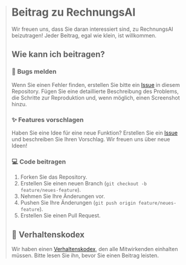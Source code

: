 > # Beitrag zu RechnungsAI
> 
> Wir freuen uns, dass Sie daran interessiert sind, zu RechnungsAI beizutragen! Jeder Beitrag, egal wie klein, ist willkommen.
> 
> ## Wie kann ich beitragen?
> 
> ### 🐛 Bugs melden
> 
> Wenn Sie einen Fehler finden, erstellen Sie bitte ein [Issue](https://github.com/adneraadmin/rechnungsai-marketing/issues) in diesem Repository. Fügen Sie eine detaillierte Beschreibung des Problems, die Schritte zur Reproduktion und, wenn möglich, einen Screenshot hinzu.
> 
> ### ✨ Features vorschlagen
> 
> Haben Sie eine Idee für eine neue Funktion? Erstellen Sie ein [Issue](https://github.com/adneraadmin/rechnungsai-marketing/issues) und beschreiben Sie Ihren Vorschlag. Wir freuen uns über neue Ideen!
> 
> ### 💻 Code beitragen
> 
> 1.  Forken Sie das Repository.
> 2.  Erstellen Sie einen neuen Branch (`git checkout -b feature/neues-feature`).
> 3.  Nehmen Sie Ihre Änderungen vor.
> 4.  Pushen Sie Ihre Änderungen (`git push origin feature/neues-feature`).
> 5.  Erstellen Sie einen Pull Request.
> 
> ## 📜 Verhaltenskodex
> 
> Wir haben einen [Verhaltenskodex](CODE_OF_CONDUCT.md), den alle Mitwirkenden einhalten müssen. Bitte lesen Sie ihn, bevor Sie einen Beitrag leisten.

